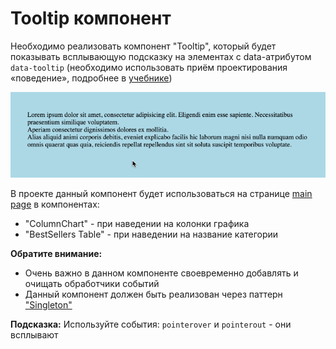 # Tooltip компонент

Необходимо реализовать компонент "Tooltip", который будет показывать всплывающую подсказку 
на элементах с data-атрибутом `data-tooltip` (необходимо использовать приём проектирования «поведение», 
подробнее в [учебнике](https://learn.javascript.ru/event-delegation#priyom-proektirovaniya-povedenie))

!["Tooltip"](./public/tooltip.gif)

В проекте данный компонент будет использоваться на странице [main page](https://course-js.javascript.ru/)
в компонентах:
* "ColumnChart" - при наведении на колонки графика
* "BestSellers Table" - при наведении на название категории   

**Обратите внимание:**
 
* Очень важно в данном компоненте своевременно добавлять и очищать обработчики событий
* Данный компонент должен быть реализован через паттерн 
["Singleton"](https://ru.wikipedia.org/wiki/%D0%9E%D0%B4%D0%B8%D0%BD%D0%BE%D1%87%D0%BA%D0%B0_%28%D1%88%D0%B0%D0%B1%D0%BB%D0%BE%D0%BD_%D0%BF%D1%80%D0%BE%D0%B5%D0%BA%D1%82%D0%B8%D1%80%D0%BE%D0%B2%D0%B0%D0%BD%D0%B8%D1%8F%29)   

**Подсказка:**
Используйте события: `pointerover` и  `pointerout` - они всплывают

